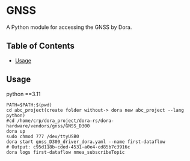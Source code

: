 # GNSS

A Python module for accessing the GNSS  by Dora.

## Table of Contents

- [Usage](#usage)

## Usage

python ==3.11

```
PATH=$PATH:$(pwd)
cd abc_project(create folder without-> dora new abc_project --lang python) 
#cd /home/crp/dora_project/dora-rs/dora-hardware/vendors/gnss/GNSS_D300
dora up
sudo chmod 777 /dev/ttyUSB0
dora start gnss_D300_driver_dora.yaml --name first-dataflow
# Output: c95d118b-cded-4531-a0e4-cd85b7c3916c
dora logs first-dataflow nmea_subscribeTopic
```
